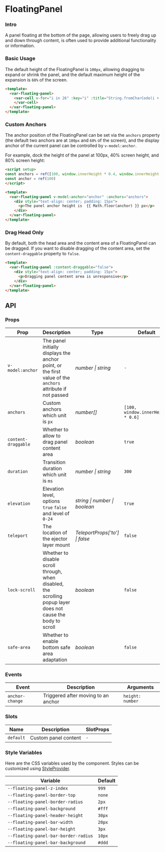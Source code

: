 # FloatingPanel

### Intro
A panel floating at the bottom of the page, allowing users to freely drag up and down through content, is often used to provide additional functionality or information.

### Basic Usage
The default height of the FloatingPanel is `100px`, allowing dragging to expand or shrink the panel, and the default maximum height of the expansion is `60%` of the screen.

```html
<template>
  <var-floating-panel>
    <var-cell v-for="i in 26" :key="i" :title="String.fromCharCode(i + 64)">
    </var-cell>
  </var-floating-panel>
</template>
```

### Custom Anchors
The anchor position of the FloatingPanel can be set via the `anchors` property (the default two anchors are at `100px` and `60%` of the screen), and the display anchor of the current panel can be controlled by `v-model:anchor`.

For example, dock the height of the panel at 100px, 40% screen height, and 80% screen height:

```html
<script setup>
const anchors = ref([100, window.innerHeight * 0.4, window.innerHeight * 0.8])
const anchor = ref(100)
</script>

<template>
  <var-floating-panel v-model:anchor="anchor" :anchors="anchors">
    <div style="text-align: center; padding: 15px">
      <p>The panel anchor height is  {{ Math.floor(anchor) }} px</p>
    </div>
  </var-floating-panel>
</template>
```

### Drag Head Only
By default, both the head area and the content area of a FloatingPanel can be dragged. If you want to disable dragging of the content area, set the `content-draggable` property to `false`.

```html
<template>
  <var-floating-panel :content-draggable="false">
    <div style="text-align: center; padding: 15px">
      <p>Dragging panel content area is unresponsive</p>
    </div>
  </var-floating-panel>
</template>
```

## API

### Props

| Prop  | Description  | Type      | Default        |
| ------- | ---- | ----- | ---- |
| `v-model:anchor` | The panel initially displays the anchor point, or the first value of the `anchors` attribute if not passed | _number \| string_ | `-`  |
| `anchors` | Custom anchors which unit is `px` | _number[]_ | `[100, window.innerHeight * 0.6]`  |
| `content-draggable` | Whether to allow to drag panel content area | _boolean_ | `true`  |
| `duration` | Transition duration which unit is `ms` | _number \| string_ | `300`  |
| `elevation` | Elevation level, options `true` `false` and level of `0-24` | _string \| number \| boolean_|   `true`    |
| `teleport`       | The location of the ejector layer mount              | _TeleportProps['to'] \| false_ | `false`  |
| `lock-scroll`    | Whether to disable scroll through, when disabled, the scrolling popup layer does not cause the body to scroll   | _boolean_   | `false`   |
| `safe-area` | Whether to enable bottom safe area adaptation | _boolean_ | `false`  |

### Events

| Event | Description  | Arguments  |
| ---- | ---- | ---- |
| `anchor-change` | Triggered after moving to an anchor | `height: number` |

### Slots

| Name | Description | SlotProps |
| --- | --- | --- |
| `default` | Custom panel content | `-` |

### Style Variables

Here are the CSS variables used by the component. Styles can be customized using [StyleProvider](#/en-US/style-provider).

| Variable  | Default  |
| ---------- | -------- |
| `--floating-panel-z-index` | `999` |
| `--floating-panel-border-top` | `none` |
| `--floating-panel-border-radius` | `2px` |
| `--floating-panel-background` | `#fff` |
| `--floating-panel-header-height` | `30px` |
| `--floating-panel-bar-width` | `20px` |
| `--floating-panel-bar-height` | `3px` |
| `--floating-panel-bar-border-radius` | `10px` |
| `--floating-panel-bar-background` | `#ddd` |